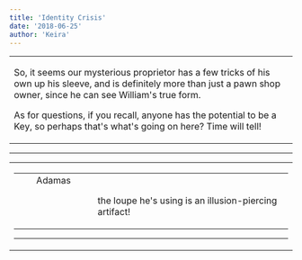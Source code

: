 ```yaml
---
title: 'Identity Crisis'
date: '2018-06-25'
author: 'Keira'
---
```


<div>
<!-- Main content here -->
<table border="0" class="post"><tbody><tr><td>
   
   <div class="post_body">
       <p>So, it seems our mysterious proprietor has a few tricks of his own up his sleeve, and is definitely more than just a pawn shop owner, since he can see William's true form.</p><p>As for questions, if you recall, anyone has the potential to be a Key, so perhaps that's what's going on here? Time will tell!</p>
   </div>
   </td></tr>
   </tbody></table><hr><table style="width:100%; border:0;" class="comment_table"><tbody><tr><td width="100%"><a name=""> </a><div style="width:100%;" class="comment"><table border="0" width="100%"><tbody><tr><td align="center" valign="top" width="125">
<span class="comment_title"><center>Adamas<br></center><a name="3124">&nbsp;</a></span><br>
<center><img src="https://www.gravatar.com/avatar.php?gravatar_id=63b5da7dbecbf4a2fac891b8f15ccbc4&amp;default=http%3A%2F%2Fmysteriesofthearcana.com%2Ftemplates%2Fmain%2Fimages%2Favatar.gif&amp;size=80&amp;rating=g" border="0" alt=""></center>
</td>
<td valign="top">


<p class="comment_text"> </p><p class="comment_text"><br> the loupe he's using is an illusion-piercing artifact!<br></p>
 

</td></tr></tbody></table>
<hr></div></td></tr></tbody></table>
<!-- End main content -->
              </div>
